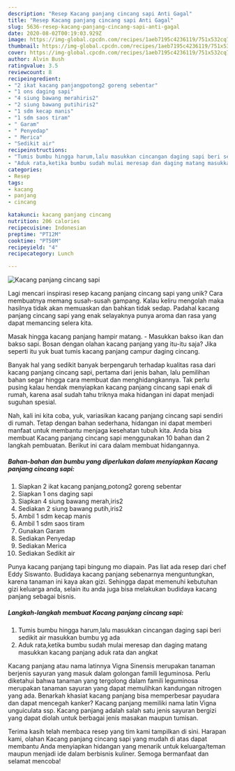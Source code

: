 ```yaml
---
description: "Resep Kacang panjang cincang sapi Anti Gagal"
title: "Resep Kacang panjang cincang sapi Anti Gagal"
slug: 5636-resep-kacang-panjang-cincang-sapi-anti-gagal
date: 2020-08-02T00:19:03.929Z
image: https://img-global.cpcdn.com/recipes/1aeb7195c4236119/751x532cq70/kacang-panjang-cincang-sapi-foto-resep-utama.jpg
thumbnail: https://img-global.cpcdn.com/recipes/1aeb7195c4236119/751x532cq70/kacang-panjang-cincang-sapi-foto-resep-utama.jpg
cover: https://img-global.cpcdn.com/recipes/1aeb7195c4236119/751x532cq70/kacang-panjang-cincang-sapi-foto-resep-utama.jpg
author: Alvin Bush
ratingvalue: 3.5
reviewcount: 8
recipeingredient:
- "2 ikat kacang panjangpotong2 goreng sebentar"
- "1 ons daging sapi"
- "4 siung bawang merahiris2"
- "2 siung bawang putihiris2"
- "1 sdm kecap manis"
- "1 sdm saos tiram"
- " Garam"
- " Penyedap"
- " Merica"
- "Sedikit air"
recipeinstructions:
- "Tumis bumbu hingga harum,lalu masukkan cincangan daging sapi beri sedikit air masukkan bumbu yg ada"
- "Aduk rata,ketika bumbu sudah mulai meresap dan daging matang masukkan kacang panjang aduk rata dan angkat"
categories:
- Resep
tags:
- kacang
- panjang
- cincang

katakunci: kacang panjang cincang 
nutrition: 206 calories
recipecuisine: Indonesian
preptime: "PT12M"
cooktime: "PT50M"
recipeyield: "4"
recipecategory: Lunch

---
```



![Kacang panjang cincang sapi](https://img-global.cpcdn.com/recipes/1aeb7195c4236119/751x532cq70/kacang-panjang-cincang-sapi-foto-resep-utama.jpg)

Lagi mencari inspirasi resep kacang panjang cincang sapi yang unik? Cara membuatnya memang susah-susah gampang. Kalau keliru mengolah maka hasilnya tidak akan memuaskan dan bahkan tidak sedap. Padahal kacang panjang cincang sapi yang enak selayaknya punya aroma dan rasa yang dapat memancing selera kita.

Masak hingga kacang panjang hampir matang. - Masukkan bakso ikan dan bakso sapi. Bosan dengan olahan kacang panjang yang itu-itu saja? Jika seperti itu yuk buat tumis kacang panjang campur daging cincang.

Banyak hal yang sedikit banyak berpengaruh terhadap kualitas rasa dari kacang panjang cincang sapi, pertama dari jenis bahan, lalu pemilihan bahan segar hingga cara membuat dan menghidangkannya. Tak perlu pusing kalau hendak menyiapkan kacang panjang cincang sapi enak di rumah, karena asal sudah tahu triknya maka hidangan ini dapat menjadi suguhan spesial.


Nah, kali ini kita coba, yuk, variasikan kacang panjang cincang sapi sendiri di rumah. Tetap dengan bahan sederhana, hidangan ini dapat memberi manfaat untuk membantu menjaga kesehatan tubuh kita. Anda bisa membuat Kacang panjang cincang sapi menggunakan 10 bahan dan 2 langkah pembuatan. Berikut ini cara dalam membuat hidangannya.

<!--inarticleads1-->

##### Bahan-bahan dan bumbu yang diperlukan dalam menyiapkan Kacang panjang cincang sapi:

1. Siapkan 2 ikat kacang panjang,potong2 goreng sebentar
1. Siapkan 1 ons daging sapi
1. Siapkan 4 siung bawang merah,iris2
1. Sediakan 2 siung bawang putih,iris2
1. Ambil 1 sdm kecap manis
1. Ambil 1 sdm saos tiram
1. Gunakan  Garam
1. Sediakan  Penyedap
1. Sediakan  Merica
1. Sediakan Sedikit air


Punya kacang panjang tapi bingung mo diapain. Pas liat ada resep dari chef Eddy Siswanto. Budidaya kacang panjang sebenarnya menguntungkan, karena tanaman ini kaya akan gizi. Sehingga dapat memenuhi kebutuhan gizi keluarga anda, selain itu anda juga bisa melakukan budidaya kacang panjang sebagai bisnis. 

<!--inarticleads2-->

##### Langkah-langkah membuat Kacang panjang cincang sapi:

1. Tumis bumbu hingga harum,lalu masukkan cincangan daging sapi beri sedikit air masukkan bumbu yg ada
1. Aduk rata,ketika bumbu sudah mulai meresap dan daging matang masukkan kacang panjang aduk rata dan angkat


Kacang panjang atau nama latinnya Vigna Sinensis merupakan tanaman berjenis sayuran yang masuk dalam golongan famili leguminosa. Perlu diketahui bahwa tanaman yang tergolong dalam famili leguminosa merupakan tanaman sayuran yang dapat memulihkan kandungan nitrogen yang ada. Benarkah khasiat kacang panjang bisa memperbesar payudara dan dapat mencegah kanker? Kacang panjang memiliki nama latin Vigna unguiculata ssp. Kacang panjang adalah salah satu jenis sayuran bergizi yang dapat diolah untuk berbagai jenis masakan maupun tumisan. 

Terima kasih telah membaca resep yang tim kami tampilkan di sini. Harapan kami, olahan Kacang panjang cincang sapi yang mudah di atas dapat membantu Anda menyiapkan hidangan yang menarik untuk keluarga/teman maupun menjadi ide dalam berbisnis kuliner. Semoga bermanfaat dan selamat mencoba!
